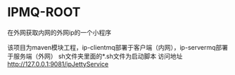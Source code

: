# IPMQ-ROOT
在外网获取内网的外网ip的一个小程序

该项目为maven模块工程，ip-clientmq部署于客户端（内网），ip-servermq部署于服务端（外网）
sh文件夹里面的*.sh文件为启动脚本
访问地址 http://127.0.0.1:9081/ipJettyService
